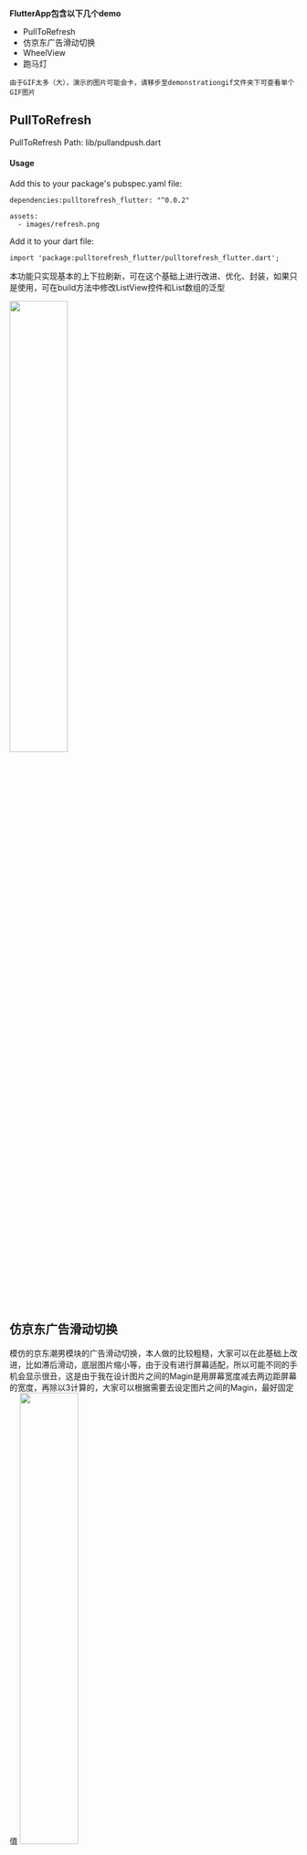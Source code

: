 **FlutterApp包含以下几个demo**
- PullToRefresh
- 仿京东广告滑动切换
- WheelView
- 跑马灯

`由于GIF太多（大），演示的图片可能会卡，请移步至demonstrationgif文件夹下可查看单个GIF图片`

## PullToRefresh ##

PullToRefresh Path: lib/pullandpush.dart

#### Usage
Add this to your package's pubspec.yaml file:

	dependencies:pulltorefresh_flutter: "^0.0.2"
	
	assets:
	  - images/refresh.png
	
Add it to your dart file:

	import 'package:pulltorefresh_flutter/pulltorefresh_flutter.dart';

本功能只实现基本的上下拉刷新，可在这个基础上进行改进、优化、封装，如果只是使用，可在build方法中修改ListView控件和List数组的泛型

<img width="45%" height="45%" src="https://raw.githubusercontent.com/baoolong/PullToRefresh/master/demonstrationgif/20180813170926.gif"/>

## 仿京东广告滑动切换 ##
模仿的京东潮男模块的广告滑动切换，本人做的比较粗糙，大家可以在此基础上改进，比如滞后滑动，底层图片缩小等，由于没有进行屏幕适配，所以可能不同的手机会显示很丑，这是由于我在设计图片之间的Magin是用屏幕宽度减去两边距屏幕的宽度，再除以3计算的，大家可以根据需要去设定图片之间的Magin，最好固定值
<img width="45%" height="45%" src="https://raw.githubusercontent.com/baoolong/PullToRefresh/master/demonstrationgif/20180814_142135.gif"/>

## WheelView ##
模拟滚动（只是不断的偏移，造成滚动的错觉），由于编码没有考虑清楚，Item和Item之间的高度是固定的，导致看起来没有物理既视感（具体可看图片），如果想改动，建议采用角度机制进行排列，录制的GIF滑动快时看起来有问题，实际正常
<img width="45%" height="45%" src="https://raw.githubusercontent.com/baoolong/PullToRefresh/master/demonstrationgif/20180814_142304.gif"/>

## 跑马灯 ##
采用ListView绘制，将ListView设置为不可手动滑动，然后启动Timer来回拖动，造成跑马灯的错觉
<img width="45%" height="45%" src="https://raw.githubusercontent.com/baoolong/PullToRefresh/master/demonstrationgif/20180814_142220.gif"/>

## DragableGridView 可拖动GridView ##
采用GridView +OverflowBox +Container的transform属性来完成，由于计算不精确，考虑不周全，现在还有很多问题，后续改进，学习的朋友可以拿去自己研究改进，添加新功能，下面是示例图

----------

<img width="45%" height="45%" src="https://raw.githubusercontent.com/baoolong/PullToRefresh/master/demonstrationgif/20180821_094948.gif"/>        <img width="45%" height="45%" src="https://raw.githubusercontent.com/baoolong/PullToRefresh/master/demonstrationgif/20180822_115107.gif"/>


## Sticky_Headers ##
ListView吸顶控件，本控件只适用于ListView的Item高度固定的布局（AdsorptionViewState），如果高度不固定会有偏差。已经更新了非固定高度的吸顶布局（AdsorptionViewNotEqualHeightState），有一点点小问题，请自行解决，里面有如何获取ListView第一个可见Item的方法，可供参考
<img width="45%" height="45%" src="https://raw.githubusercontent.com/baoolong/PullToRefresh/master/demonstrationgif/20180912_100745.gif"/>
